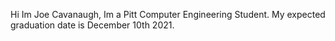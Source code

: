 Hi Im Joe Cavanaugh, Im a Pitt Computer Engineering Student. 
My expected graduation date is December 10th 2021.
